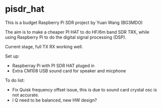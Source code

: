 # pisdr_hat

This is a budget Raspberry Pi SDR project by Yuan Wang (BG3MDO)

The aim is to make a cheaper PI HAT to do HF/6m band SDR TRX, while using Raspberry Pi to do the digital signal processing (DSP).

Current stage, full TX RX working well.

Set up:
  - Raspberray Pi with PI SDR HAT pluged in
  - Extra CM108 USB sound card for speaker and micphone

To do list:
  - Fix Quisk frequency offset issue, this is due to sound card crystal osc is not accurate.
  - I Q need to be balanced, new HW design?
